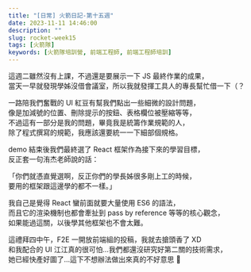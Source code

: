 ```yaml
---
title: "[日常] 火箭日記-第十五週"
date: 2023-11-11 14:46:00
description: ""
slug: rocket-week15
tags: [火箭隊]
keywords: [火箭隊培訓營, 前端工程師, 前端工程師培訓]
---
```


這週二雖然沒有上課，不過還是要展示一下 JS 最終作業的成果，  
當天一早就發現學姊沒借會議室，所以我就發揮工具人的專長幫忙借一下（？

一路陪我們奮戰的 UI 紅豆有幫我們點出一些細微的設計問題，  
像是加減號的位置、刪除提示的按鈕、表格欄位被壓縮等等，  
不過這有一部分是我的問題，畢竟我是統籌作業規範的人，  
除了程式撰寫的規範，我應該還要統一一下細部個規格。

demo 結束後我們最終選了 React 框架作為接下來的學習目標，  
反正套一句洧杰老師說的話：

「你們就憑直覺選啊，反正你們的學長姊很多剛上工的時候，  
要用的框架跟這邊學的都不一樣。」

我自己是覺得 React 蠻前面就要大量使用 ES6 的語法，  
而且它的渲染機制也都會牽扯到 pass by reference 等等的核心觀念，  
如果能過這關，以後學其他框架也不會太難。

這禮拜四中午，F2E 一開放前端組的投稿，我就去搶頭香了 XD  
和我配合的 UI 江江真的很可怕...我們都還沒研究好第二關的技術需求，  
她已經快產好圖了...這下不想辦法做出來真的不好意思 🫠
